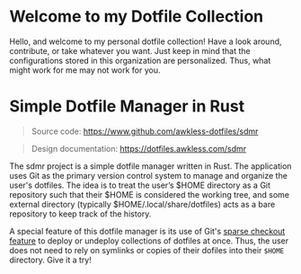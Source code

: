 <!--
SPDX-FileCopyrightText: 2024 Jason Pena <jasonpena@awkless.com>
SPDX-License-Identifier: CC-BY-SA-4.0
-->

# Welcome to my Dotfile Collection

Hello, and welcome to my personal dotfile collection! Have a look around,
contribute, or take whatever you want. Just keep in mind that the configurations
stored in this organization are personalized. Thus, what might work for me may
not work for you.

# Simple Dotfile Manager in Rust

> Source code: <https://www.github.com/awkless-dotfiles/sdmr>

> Design documentation: <https://dotfiles.awkless.com/sdmr>

The sdmr project is a simple dotfile manager written in Rust. The application
uses Git as the primary version control system to manage and organize the user's
dotfiles. The idea is to treat the user’s $HOME directory as a Git repository
such that their $HOME is considered the working tree, and some external
directory (typically $HOME/.local/share/dotfiles) acts as a bare repository to
keep track of the history.

A special feature of this dotfile manager is its use of Git's [sparse checkout
feature][sparse-checkout] to deploy or undeploy collections of dotfiles at once.
Thus, the user does not need to rely on symlinks or copies of their dofiles into
their `$HOME` directory. Give it a try!

[sparse-checkout]: https://git-scm.com/docs/git-sparse-checkout
